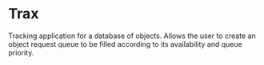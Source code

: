 # Trax
Tracking application for a database of objects. Allows the user to create an object request queue to be filled according to its availability and queue priority.
